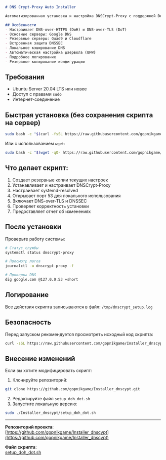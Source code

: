 
```markdown
# DNS Crypt-Proxy Auto Installer

Автоматизированная установка и настройка DNSCrypt-Proxy с поддержкой DoH/DoT для Ubuntu Server

## Особенности
- Настраивает DNS-over-HTTPS (DoH) и DNS-over-TLS (DoT)
- Основные серверы: Google DNS
- Резервные серверы: Quad9 и Cloudflare
- Встроенная защита DNSSEC
- Локальное кэширование DNS
- Автоматическая настройка фаервола (UFW)
- Подробное логирование
- Резервное копирование конфигурации
```

## Требования
- Ubuntu Server 20.04 LTS или новее
- Доступ с правами `sudo`
- Интернет-соединение

## Быстрая установка (без сохранения скрипта на сервер)

```bash
sudo bash -c "$(curl -fsSL https://raw.githubusercontent.com/gopnikgame/Installer_dnscypt/main/setup_doh_dot.sh)"
```

Или с использованием `wget`:

```bash
sudo bash -c "$(wget -qO- https://raw.githubusercontent.com/gopnikgame/Installer_dnscypt/main/setup_doh_dot.sh)"
```

## Что делает скрипт:
1. Создает резервные копии текущих настроек
2. Устанавливает и настраивает DNSCrypt-Proxy
3. Настраивает systemd-resolved
4. Открывает порт 53 для локального использования
5. Включает DNS-over-TLS и DNSSEC
6. Проверяет корректность установки
7. Предоставляет отчет об изменениях

## После установки
Проверьте работу системы:
```bash
# Статус службы
systemctl status dnscrypt-proxy

# Просмотр логов
journalctl -u dnscrypt-proxy -f

# Проверка DNS
dig google.com @127.0.0.53 +short
```

## Логирование
Все действия скрипта записываются в файл:
`/tmp/dnscrypt_setup.log`

## Безопасность
Перед запуском рекомендуется просмотреть исходный код скрипта:
```bash
curl -sSL https://raw.githubusercontent.com/gopnikgame/Installer_dnscypt/main/setup_doh_dot.sh | less
```

## Внесение изменений
Если вы хотите модифицировать скрипт:
1. Клонируйте репозиторий:
```bash
git clone https://github.com/gopnikgame/Installer_dnscypt.git
```
2. Редактируйте файл `setup_doh_dot.sh`
3. Запустите локальную версию:
```bash
sudo ./Installer_dnscypt/setup_doh_dot.sh
```

---

**Репозиторий проекта**:  
[https://github.com/gopnikgame/Installer_dnscypt](https://github.com/gopnikgame/Installer_dnscypt)

**Файл скрипта**:  
[setup_doh_dot.sh](https://github.com/gopnikgame/Installer_dnscypt/blob/main/setup_doh_dot.sh)

